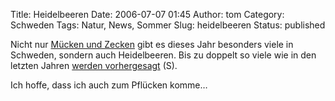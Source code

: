 Title: Heidelbeeren
Date: 2006-07-07 01:45
Author: tom
Category: Schweden
Tags: Natur, News, Sommer
Slug: heidelbeeren
Status: published

Nicht nur [Mücken und
Zecken](http://www.fiket.de/2006/06/26/das-jahr-der-muecke/) gibt es
dieses Jahr besonders viele in Schweden, sondern auch Heidelbeeren. Bis
zu doppelt so viele wie in den letzten Jahren [werden
vorhergesagt](http://www.sr.se/Ekot/artikel.asp?artikel=894187) (S).

Ich hoffe, dass ich auch zum Pflücken komme…

